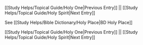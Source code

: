 [[Study Helps/Topical Guide/Holy One|Previous Entry]]  ||  [[Study Helps/Topical Guide/Holy Spirit|Next Entry]]

 See [[Study Helps/Bible Dictionary/Holy Place|BD Holy Place]]

[[Study Helps/Topical Guide/Holy One|Previous Entry]]  ||  [[Study Helps/Topical Guide/Holy Spirit|Next Entry]]